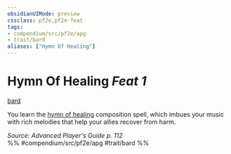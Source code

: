 ```yaml
---
obsidianUIMode: preview
cssclass: pf2e,pf2e-feat
tags:
- compendium/src/pf2e/apg
- trait/bard
aliases: ["Hymn Of Healing"]
---
```

# Hymn Of Healing  *Feat 1*  
[bard](Reference/Rules/Traits/bard.md "Bard Class Trait")  


You learn the [hymn of healing](Reference/Compendium/Spells/hymn-of-healing-apg.md) composition spell, which imbues your music with rich melodies that help your allies recover from harm.

*Source: Advanced Player's Guide p. 112*  
%% #compendium/src/pf2e/apg #trait/bard %%